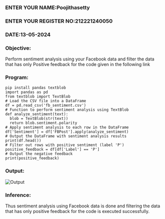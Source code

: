 ### ENTER YOUR NAME:Poojithasetty
### ENTER YOUR REGISTER NO:212221240050
### DATE:13-05-2024
### Objective:
Perform sentiment analysis using your Facebook data and filter the data that has only Positive feedback for the code given in the following link
### Program:
  ```
  pip install pandas textblob
import pandas as pd
from textblob import TextBlob
# Load the CSV file into a DataFrame
df = pd.read_csv('fb_sentiment.csv')
# Function to perform sentiment analysis using TextBlob
def analyze_sentiment(text):
    blob = TextBlob(str(text))
    return blob.sentiment.polarity
# Apply sentiment analysis to each row in the DataFrame
df['Sentiment'] = df['FBPost'].apply(analyze_sentiment)
# Output the DataFrame with sentiment analysis results
print(df.head())
# Filter out rows with positive sentiment (label 'P')
positive_feedback = df[df['Label'] == 'P']
# Output the negative feedback
print(positive_feedback)
```
### Output:
![Output](https://github.com/SETTY-POOJITHA-AI/Project-Based-Experiment-AAI/assets/93427581/f674d1e3-9397-45a2-bf34-a42c7596491a)

### Inference:
Thus sentiment analysis using Facebook data is done and filtering the data that has only positive feedback for the code is executed successfully. 
